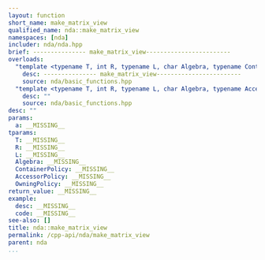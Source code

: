 ```yaml
---
layout: function
short_name: make_matrix_view
qualified_name: nda::make_matrix_view
namespaces: [nda]
includer: nda/nda.hpp
brief: --------------- make_matrix_view------------------------
overloads:
  "template <typename T, int R, typename L, char Algebra, typename ContainerPolicy>\nmatrix_view<T, L> make_matrix_view(const basic_array<T, R, L, Algebra, ContainerPolicy> & a)":
    desc: --------------- make_matrix_view------------------------
    source: nda/basic_functions.hpp
  "template <typename T, int R, typename L, char Algebra, typename AccessorPolicy, typename OwningPolicy>\nmatrix_view<T, L> make_matrix_view(const basic_array_view<T, R, L, Algebra, AccessorPolicy, OwningPolicy> & a)":
    desc: ""
    source: nda/basic_functions.hpp
desc: ""
params:
  a: __MISSING__
tparams:
  T: __MISSING__
  R: __MISSING__
  L: __MISSING__
  Algebra: __MISSING__
  ContainerPolicy: __MISSING__
  AccessorPolicy: __MISSING__
  OwningPolicy: __MISSING__
return_value: __MISSING__
example:
  desc: __MISSING__
  code: __MISSING__
see-also: []
title: nda::make_matrix_view
permalink: /cpp-api/nda/make_matrix_view
parent: nda
...
```


